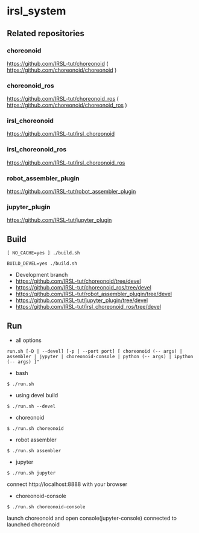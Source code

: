 # irsl_system

## Related repositories

### choreonoid
https://github.com/IRSL-tut/choreonoid
( https://github.com/choreonoid/choreonoid )

### choreonoid_ros
https://github.com/IRSL-tut/choreonoid_ros
( https://github.com/choreonoid/choreonoid_ros )

### irsl_choreonoid
https://github.com/IRSL-tut/irsl_choreonoid

### irsl_choreonoid_ros
https://github.com/IRSL-tut/irsl_choreonoid_ros

### robot_assembler_plugin
https://github.com/IRSL-tut/robot_assembler_plugin

### jupyter_plugin
https://github.com/IRSL-tut/jupyter_plugin


## Build

```
[ NO_CACHE=yes ] ./build.sh
```

```
BUILD_DEVEL=yes ./build.sh
```

- Development branch
- https://github.com/IRSL-tut/choreonoid/tree/devel
- https://github.com/IRSL-tut/choreonoid_ros/tree/devel
- https://github.com/IRSL-tut/robot_assembler_plugin/tree/devel
- https://github.com/IRSL-tut/jupyter_plugin/tree/devel
- https://github.com/IRSL-tut/irsl_choreonoid_ros/tree/devel

## Run

- all options
```
run.sh [-D | --devel] [-p | --port port] [ choreonoid (-- args) | assembler | jypyter | choreonoid-console | python (-- args) | ipython (-- args) ]"
```

- bash

```
$ ./run.sh
```

- using devel build

```
$ ./run.sh --devel
```

- choreonoid

```
$ ./run.sh choreonoid
```

- robot assembler

```
$ ./run.sh assembler
```

- jupyter

```
$ ./run.sh jupyter
```

connect http://localhost:8888 with your browser

- choreonoid-console

```
$ ./run.sh choreonoid-console 
```

launch choreonoid and open console(jupyter-console) connected to launched choreonoid
